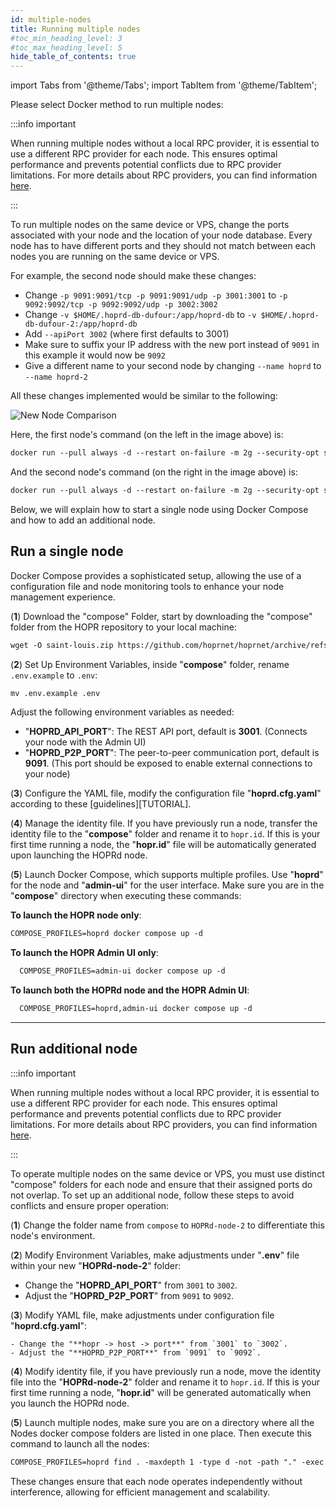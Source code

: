 ```yaml
---
id: multiple-nodes
title: Running multiple nodes
#toc_min_heading_level: 3
#toc_max_heading_level: 5
hide_table_of_contents: true
---
```


import Tabs from '@theme/Tabs';
import TabItem from '@theme/TabItem';

Please select Docker method to run multiple nodes:

<Tabs>
<TabItem value="docker_multiple_nodes" label="Docker">

:::info important

When running multiple nodes without a local RPC provider, it is essential to use a different RPC provider for each node. This ensures optimal performance and prevents potential conflicts due to RPC provider limitations. For more details about RPC providers, you can find information [here](./custom-rpc-provider.md).

:::

To run multiple nodes on the same device or VPS, change the ports associated with your node and the location of your node database. Every node has to have different ports and they should not match between each nodes you are running on the same device or VPS.

For example, the second node should make these changes:

- Change `-p 9091:9091/tcp -p 9091:9091/udp -p 3001:3001` to `-p 9092:9092/tcp -p 9092:9092/udp -p 3002:3002`
- Change `-v $HOME/.hoprd-db-dufour:/app/hoprd-db` to `-v $HOME/.hoprd-db-dufour-2:/app/hoprd-db`
- Add `--apiPort 3002` (where first defaults to 3001)
- Make sure to suffix your IP address with the new port instead of `9091` in this example it would now be `9092`
- Give a different name to your second node by changing `--name hoprd` to `--name hoprd-2`

All these changes implemented would be similar to the following:

![New Node Comparison](/img/node/new-node-comparison.png)

Here, the first node's command (on the left in the image above) is:

```md
docker run --pull always -d --restart on-failure -m 2g --security-opt seccomp=unconfined --platform linux/x86_64 --log-driver json-file --log-opt max-size=100M --log-opt max-file=5 -ti -v $HOME/.hoprd-db-dufour:/app/hoprd-db --name hoprd -p 9091:9091/tcp -p 9091:9091/udp -p 3001:3001 -e RUST_LOG=info europe-west3-docker.pkg.dev/hoprassociation/docker-images/hoprd:stable --network dufour --init --api --announce --identity /app/hoprd-db/.hopr-id-dufour --data /app/hoprd-db --apiHost '0.0.0.0' --apiToken '<YOUR_SECURITY_TOKEN>' --password 'open-sesame-iTwnsPNg0hpagP+o6T0KOwiH9RQ0' --safeAddress <SAFE_WALLET_ADDRESS> --moduleAddress <MODULE_ADDRESS> --host <YOUR_PUBLIC_IP>:9091 --provider <CUSTOM_RPC_PROVIDER>
```
And the second node's command (on the right in the image above) is:

```md
docker run --pull always -d --restart on-failure -m 2g --security-opt seccomp=unconfined --platform linux/x86_64 --log-driver json-file --log-opt max-size=100M --log-opt max-file=5 -ti -v $HOME/.hoprd-db-dufour-2:/app/hoprd-db --name hoprd-2 -p 9092:9092/tcp -p 9092:9092/udp -p 3002:3002 -e RUST_LOG=info europe-west3-docker.pkg.dev/hoprassociation/docker-images/hoprd:stable --network dufour --init --api --announce --identity /app/hoprd-db/.hopr-id-dufour --data /app/hoprd-db --apiHost '0.0.0.0' --apiPort 3002 --apiToken '<YOUR_SECURITY_TOKEN>' --password 'open-sesame-iTwnsPNg0hpagP+o6T0KOwiH9RQ0' --safeAddress <SAFE_WALLET_ADDRESS> --moduleAddress <MODULE_ADDRESS> --host <YOUR_PUBLIC_IP>:9092 --provider <CUSTOM_RPC_PROVIDER>
```

</TabItem>
<TabItem value="docker_compose_multiple_nodes" label="Docker compose">

Below, we will explain how to start a single node using Docker Compose and how to add an additional node.

## Run a single node

Docker Compose provides a sophisticated setup, allowing the use of a configuration file and node monitoring tools to enhance your node management experience.

(**1**) Download the "compose" Folder, start by downloading the "compose" folder from the HOPR repository to your local machine:

```md
wget -O saint-louis.zip https://github.com/hoprnet/hoprnet/archive/refs/heads/release/saint-louis.zip && unzip saint-louis.zip "hoprnet-release-saint-louis/deploy/compose/*" -d extracted_files && mv extracted_files/hoprnet-release-saint-louis/deploy/compose . && rm -rf saint-louis.zip extracted_files
```

(**2**) Set Up Environment Variables, inside "**compose**" folder, rename `.env.example` to `.env`:

```md
mv .env.example .env
```

Adjust the following environment variables as needed:

- "**HOPRD_API_PORT**": The REST API port, default is **3001**. (Connects your node with the Admin UI)
- "**HOPRD_P2P_PORT**": The peer-to-peer communication port, default is **9091**. (This port should be exposed to enable external connections to your node)

(**3**) Configure the YAML file, modify the configuration file "**hoprd.cfg.yaml**" according to these [guidelines][TUTORIAL].

(**4**) Manage the identity file. If you have previously run a node, transfer the identity file to the "**compose**" folder and rename it to `hopr.id`. If this is your first time running a node, the "**hopr.id**" file will be automatically generated upon launching the HOPRd node.

(**5**) Launch Docker Compose, which supports multiple profiles. Use "**hoprd**" for the node and "**admin-ui**" for the user interface. Make sure you are in the "**compose**" directory when executing these commands:

**To launch the HOPR node only**:
  
```md
COMPOSE_PROFILES=hoprd docker compose up -d
```

**To launch the HOPR Admin UI only**:
```md
  COMPOSE_PROFILES=admin-ui docker compose up -d
```

**To launch both the HOPRd node and the HOPR Admin UI**:
```md
  COMPOSE_PROFILES=hoprd,admin-ui docker compose up -d
```

---

## Run additional node

:::info important

When running multiple nodes without a local RPC provider, it is essential to use a different RPC provider for each node. This ensures optimal performance and prevents potential conflicts due to RPC provider limitations. For more details about RPC providers, you can find information [here](./custom-rpc-provider.md).

:::

To operate multiple nodes on the same device or VPS, you must use distinct "compose" folders for each node and ensure that their assigned ports do not overlap. To set up an additional node, follow these steps to avoid conflicts and ensure proper operation:

(**1**) Change the folder name from `compose` to `HOPRd-node-2` to differentiate this node's environment.

(**2**) Modify Environment Variables, make adjustments under "**.env**" file within your new "**HOPRd-node-2**" folder:
    
- Change the "**HOPRD_API_PORT**" from `3001` to `3002`.
- Adjust the "**HOPRD_P2P_PORT**" from `9091` to `9092`.

(**3**) Modify YAML file, make adjustments under configuration file "**hoprd.cfg.yaml**":
   
    - Change the "**hopr -> host -> port**" from `3001` to `3002`.
    - Adjust the "**HOPRD_P2P_PORT**" from `9091` to `9092`.

(**4**) Modify identity file, if you have previously run a node, move the identity file into the "**HOPRd-node-2**" folder and rename it to `hopr.id`. If this is your first time running a node, "**hopr.id**" will be generated automatically when you launch the HOPRd node. 

(**5**) Launch multiple nodes, make sure you are on a directory where all the Nodes docker compose folders are listed in one place. Then execute this command to launch all the nodes:

```md
COMPOSE_PROFILES=hoprd find . -maxdepth 1 -type d -not -path "." -exec bash -c "cd {} && docker compose up  && cd .." \;
```

These changes ensure that each node operates independently without interference, allowing for efficient management and scalability.

</TabItem>
</Tabs>